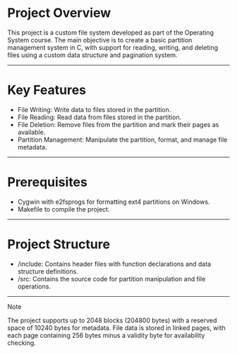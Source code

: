 # Project Overview
This project is a custom file system developed as part of the Operating System course. The main objective is to create a basic partition management system in C, with support for reading, writing, and deleting files using a custom data structure and pagination system.

--- 

# Key Features
- File Writing: Write data to files stored in the partition.
- File Reading: Read data from files stored in the partition.
- File Deletion: Remove files from the partition and mark their pages as available.
- Partition Management: Manipulate the partition, format, and manage file metadata.

---

# Prerequisites
- Cygwin with e2fsprogs for formatting ext4 partitions on Windows.
- Makefile to compile the project.

---

# Project Structure
- /include: Contains header files with function declarations and data structure definitions.
- /src: Contains the source code for partition manipulation and file operations.

---

> [!NOTE]
> The project supports up to 2048 blocks (204800 bytes) with a reserved space of 10240 bytes for metadata.
> File data is stored in linked pages, with each page containing 256 bytes minus a validity byte for availability checking.
